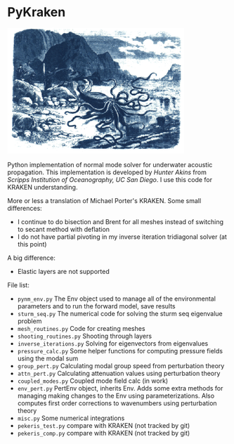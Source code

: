 # PyKraken

![](https://github.com/dady-mlops/pykraken/blob/main/KRAKEN.gif)

Python implementation of normal mode solver for underwater acoustic propagation. This implementation is developed by
_Hunter Akins_ from _Scripps Institution of Oceanography, UC San Diego_. I use this code for KRAKEN understanding.

More or less a translation of Michael Porter's KRAKEN.
Some small differences:
- I continue to do bisection and Brent for all meshes instead of switching to secant method with deflation
- I do not have partial pivoting in my inverse iteration tridiagonal solver (at this point)

A big difference:
- Elastic layers are not supported

File list:
- <code>pynm_env.py</code> The Env object used to manage all of the environmental parameters and to run the forward model, save results
- <code>sturm_seq.py</code> The numerical code for solving the sturm seq eigenvalue problem
- <code>mesh_routines.py</code> Code for creating meshes
- <code>shooting_routines.py</code> Shooting through layers
- <code>inverse_iterations.py</code> Solving for eigenvectors from eigenvalues
- <code>pressure_calc.py</code> Some helper functions for computing pressure fields using the modal sum
- <code>group_pert.py</code> Calculating modal group speed from perturbation theory
- <code>attn_pert.py</code> Calculating attenuation values using perturbation theory
- <code>coupled_modes.py</code> Coupled mode field calc (in work)
- <code>env_pert.py</code> PertEnv object, inherits Env. Adds some extra methods for managing making changes to the Env using parameterizations. Also computes first order corrections to wavenumbers using perturbation theory
- <code>misc.py</code> Some numerical integrations
- <code>pekeris_test.py</code> compare with KRAKEN (not tracked by git)
- <code>pekeris_comp.py</code> compare with KRAKEN (not tracked by git)


